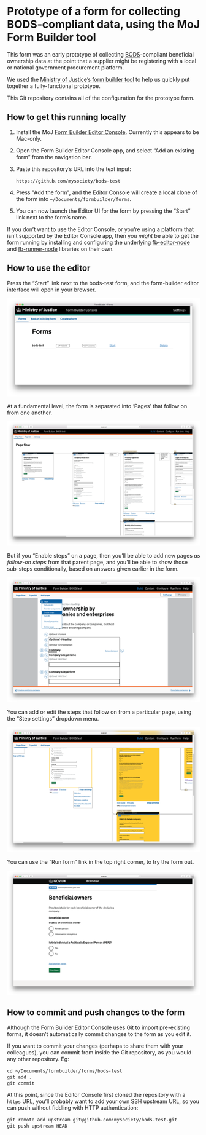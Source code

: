 # Prototype of a form for collecting BODS-compliant data, using the MoJ Form Builder tool

This form was an early prototype of collecting [BODS](http://standard.openownership.org/en/0.2.0/)-compliant beneficial ownership data at the point that a supplier might be registering with a local or national government procurement platform.

We used the [Ministry of Justice’s form builder tool](https://github.com/ministryofjustice/fb-editor-console-electron) to help us quickly put together a fully-functional prototype.

This Git repository contains all of the configuration for the prototype form.

## How to get this running locally

1. Install the MoJ [Form Builder Editor Console](https://github.com/ministryofjustice/fb-editor-console-electron). Currently this appears to be Mac-only.
2. Open the Form Builder Editor Console app, and select “Add an existing form” from the navigation bar.
3. Paste this repository’s URL into the text input:

       https://github.com/mysociety/bods-test

4. Press "Add the form", and the Editor Console will create a local clone of the form into `~/Documents/formbuilder/forms`.
5. You can now launch the Editor UI for the form by pressing the “Start” link next to the form’s name.

If you don’t want to use the Editor Console, or you’re using a platform that isn’t supported by the Editor Console app, then you _might_ be able to get the form running by installing and configuring the underlying [fb-editor-node](https://github.com/ministryofjustice/fb-editor-node) and [fb-runner-node](https://github.com/ministryofjustice/fb-runner-node) libraries on their own.

## How to use the editor

Press the “Start” link next to the bods-test form, and the form-builder editor interface will open in your browser.

![Form Builder Editor Console](docs/console.png)

At a fundamental level, the form is separated into ‘Pages’ that follow on from one another.

![Pages displayed in the editor](docs/flow.png)

But if you “Enable steps” on a page, then you’ll be able to add new pages _as follow-on steps_ from that parent page, and you’ll be able to show those sub-steps conditionally, based on answers given earlier in the form.

![Enabling steps on a page](docs/edit.png)

You can add or edit the steps that follow on from a particular page, using the “Step settings” dropdown menu.

![Editing steps for a page](docs/step-settings.png)

You can use the “Run form” link in the top right corner, to try the form out.

![Running the form](docs/run.png)

## How to commit and push changes to the form

Although the Form Builder Editor Console uses Git to import pre-existing forms, it doesn’t automatically commit changes to the form as you edit it.

If you want to commit your changes (perhaps to share them with your colleagues), you can commit from inside the Git repository, as you would any other repository. Eg:

    cd ~/Documents/formbuilder/forms/bods-test
    git add .
    git commit

At this point, since the Editor Console first cloned the repository with a `https` URL, you’ll probably want to add your own SSH upstream URL, so you can push without fiddling with HTTP authentication:

    git remote add upstream git@github.com:mysociety/bods-test.git
    git push upstream HEAD
